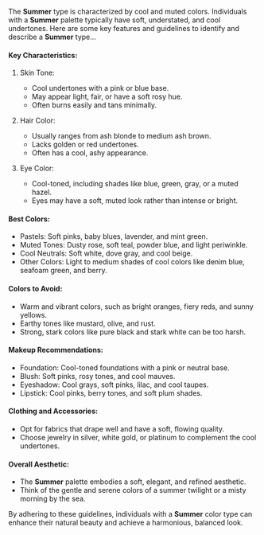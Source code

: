 The **Summer** type is characterized by cool and muted colors. Individuals with a **Summer** palette typically have soft, understated, and cool undertones. Here are some key features and guidelines to identify and describe a **Summer** type...

#### Key Characteristics:
1. Skin Tone:
    + Cool undertones with a pink or blue base.
    + May appear light, fair, or have a soft rosy hue.
    + Often burns easily and tans minimally.

2. Hair Color:
    + Usually ranges from ash blonde to medium ash brown.
    + Lacks golden or red undertones.
    + Often has a cool, ashy appearance.

3. Eye Color:
    + Cool-toned, including shades like blue, green, gray, or a muted hazel.
    + Eyes may have a soft, muted look rather than intense or bright.

#### Best Colors:
+ Pastels: Soft pinks, baby blues, lavender, and mint green.
+ Muted Tones: Dusty rose, soft teal, powder blue, and light periwinkle.
+ Cool Neutrals: Soft white, dove gray, and cool beige.
+ Other Colors: Light to medium shades of cool colors like denim blue, seafoam green, and berry.

#### Colors to Avoid:
+ Warm and vibrant colors, such as bright oranges, fiery reds, and sunny yellows.
+ Earthy tones like mustard, olive, and rust.
+ Strong, stark colors like pure black and stark white can be too harsh.

#### Makeup Recommendations:
+ Foundation: Cool-toned foundations with a pink or neutral base.
+ Blush: Soft pinks, rosy tones, and cool mauves.
+ Eyeshadow: Cool grays, soft pinks, lilac, and cool taupes.
+ Lipstick: Cool pinks, berry tones, and soft plum shades.

#### Clothing and Accessories:
+ Opt for fabrics that drape well and have a soft, flowing quality.
+ Choose jewelry in silver, white gold, or platinum to complement the cool undertones.

#### Overall Aesthetic:
+ The **Summer** palette embodies a soft, elegant, and refined aesthetic.
+ Think of the gentle and serene colors of a summer twilight or a misty morning by the sea.

By adhering to these guidelines, individuals with a **Summer** color type can enhance their natural beauty and achieve a harmonious, balanced look.